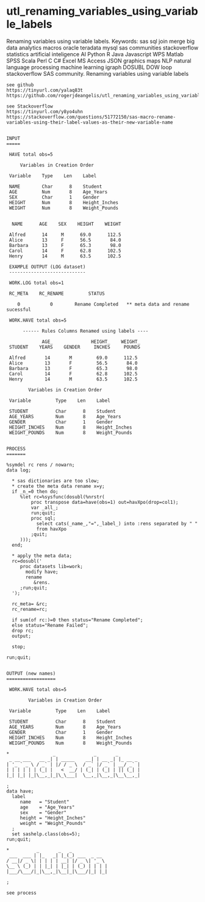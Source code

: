 # utl_renaming_variables_using_variable_labels
Renaming variables using variable labels.  Keywords: sas sql join merge big data analytics macros oracle teradata mysql sas communities stackoverflow statistics artificial inteligence AI Python R Java Javascript WPS Matlab SPSS Scala Perl C C# Excel MS Access JSON graphics maps NLP natural language processing machine learning igraph DOSUBL DOW loop stackoverflow SAS community.
    Renaming variables using variable labels

    see github
    https://tinyurl.com/yalaq83t
    https://github.com/rogerjdeangelis/utl_renaming_variables_using_variable_labels

    see Stackoverflow
    https://tinyurl.com/y8yo4uhn
    https://stackoverflow.com/questions/51772150/sas-macro-rename-variables-using-their-label-values-as-their-new-variable-name


    INPUT
    =====

     HAVE total obs=5

         Variables in Creation Order

     Variable    Type    Len    Label

     NAME        Char      8    Student
     AGE         Num       8    Age_Years
     SEX         Char      1    Gender
     HEIGHT      Num       8    Height_Inches
     WEIGHT      Num       8    Weight_Pounds


      NAME      AGE    SEX    HEIGHT    WEIGHT

     Alfred      14     M      69.0      112.5
     Alice       13     F      56.5       84.0
     Barbara     13     F      65.3       98.0
     Carol       14     F      62.8      102.5
     Henry       14     M      63.5      102.5

     EXAMPLE OUTPUT (LOG dataset)
     ----------------------------

     WORK.LOG total obs=1

     RC_META    RC_RENAME         STATUS

        0           0        Rename Completed   ** meta data and rename sucessful

     WORK.HAVE total obs=5

          ------ Rules Columns Renamed using labels ----

                 AGE_              HEIGHT_    WEIGHT_
     STUDENT    YEARS    GENDER     INCHES     POUNDS

     Alfred       14       M         69.0      112.5
     Alice        13       F         56.5       84.0
     Barbara      13       F         65.3       98.0
     Carol        14       F         62.8      102.5
     Henry        14       M         63.5      102.5

            Variables in Creation Order

     Variable         Type    Len    Label

     STUDENT          Char      8    Student
     AGE_YEARS        Num       8    Age_Years
     GENDER           Char      1    Gender
     HEIGHT_INCHES    Num       8    Height_Inches
     WEIGHT_POUNDS    Num       8    Weight_Pounds


    PROCESS
    =======

    %symdel rc rens / nowarn;
    data log;

      * sas dictionaries are too slow;
      * create the meta data rename x=y;
      if _n_=0 then do;
         %let rc=%sysfunc(dosubl(%nrstr(
             proc transpose data=have(obs=1) out=havXpo(drop=col1);
             var _all_;
             run;quit;
             proc sql;
               select cats(_name_,"=",_label_) into :rens separated by " "
               from havXpo
             ;quit;
         )));
      end;

      * apply the meta data;
      rc=dosubl('
         proc datasets lib=work;
           modify have;
           rename
              &rens.
         ;run;quit;
      ');

      rc_meta= &rc;
      rc_rename=rc;

      if sum(of rc:)=0 then status="Rename Completed";
      else status="Rename Failed";
      drop rc;
      output;

      stop;

    run;quit;


    OUTPUT (new names)
    ==================

     WORK.HAVE total obs=5

            Variables in Creation Order

     Variable         Type    Len    Label

     STUDENT          Char      8    Student
     AGE_YEARS        Num       8    Age_Years
     GENDER           Char      1    Gender
     HEIGHT_INCHES    Num       8    Height_Inches
     WEIGHT_POUNDS    Num       8    Weight_Pounds

    *                _              _       _
     _ __ ___   __ _| | _____    __| | __ _| |_ __ _
    | '_ ` _ \ / _` | |/ / _ \  / _` |/ _` | __/ _` |
    | | | | | | (_| |   <  __/ | (_| | (_| | || (_| |
    |_| |_| |_|\__,_|_|\_\___|  \__,_|\__,_|\__\__,_|

    ;
    data have;
      label
         name   = "Student"
         age    = "Age_Years"
         sex    = "Gender"
         height = "Height_Inches"
         weight = "Weight_Pounds"
      ;
      set sashelp.class(obs=5);
    run;quit;

    *          _       _   _
     ___  ___ | |_   _| |_(_) ___  _ __
    / __|/ _ \| | | | | __| |/ _ \| '_ \
    \__ \ (_) | | |_| | |_| | (_) | | | |
    |___/\___/|_|\__,_|\__|_|\___/|_| |_|

    ;

    see process

